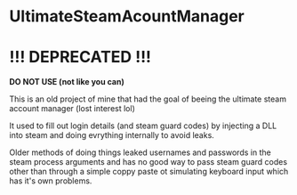# UltimateSteamAcountManager

# !!! DEPRECATED !!!
**DO NOT USE (not like you can)**

This is an old project of mine that had the goal of beeing the ultimate steam account manager (lost interest lol)

It used to fill out login details (and steam guard codes) by injecting a DLL into steam and doing evrything internally to avoid leaks.

Older methods of doing things leaked usernames and passwords in the steam process arguments and has no good way to pass steam guard codes 
other than through a simple coppy paste ot simulating keyboard input which has it's own problems.
